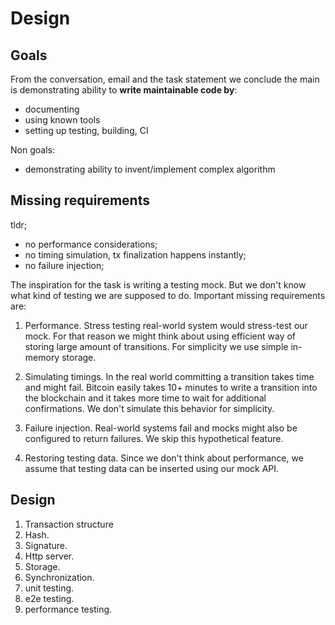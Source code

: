 # Design

## Goals

From the conversation, email and the task statement we conclude the main is
demonstrating ability to **write maintainable code by**:
+ documenting
+ using known tools
+ setting up testing, building, CI

Non goals:
+ demonstrating ability to invent/implement complex algorithm

## Missing requirements

tldr;
+ no performance considerations;
+ no timing simulation, tx finalization happens instantly;
+ no failure injection;

The inspiration for the task is writing a testing mock. But we don't know what
kind of testing we are supposed to do. Important missing requirements are:
1. Performance. Stress testing real-world system would stress-test our mock. For
   that reason we might think about using efficient way of storing large amount
   of transitions. For simplicity we use simple in-memory storage.
   
2. Simulating timings. In the real world committing a transition takes time and
   might fail. Bitcoin easily takes 10+ minutes to write a transition into the
   blockchain and it takes more time to wait for additional confirmations. We
   don't simulate this behavior for simplicity.

3. Failure injection. Real-world systems fail and mocks might also be configured
   to return failures. We skip this hypothetical feature.
   
4. Restoring testing data. Since we don't think about performance, we assume
   that testing data can be inserted using our mock API.

## Design 

1. Transaction structure 
2. Hash.
3. Signature.
4. Http server.
5. Storage.
6. Synchronization.
7. unit testing.
8. e2e testing.
9. performance testing.
